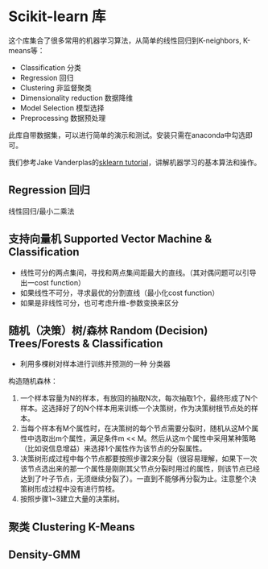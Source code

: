 # Scikit-learn 库
这个库集合了很多常用的机器学习算法，从简单的线性回归到K-neighbors, K-means等：
* Classification 分类
* Regression 回归
* Clustering 非监督聚类
* Dimensionality reduction 数据降维
* Model Selection 模型选择
* Preprocessing 数据预处理

此库自带数据集，可以进行简单的演示和测试。安装只需在anaconda中勾选即可。

我们参考Jake Vanderplas的[sklearn tutorial](github.com/jakevdp/sklearn_tutorial)，讲解机器学习的基本算法和操作。

## Regression 回归
线性回归/最小二乘法

## 支持向量机  Supported Vector Machine & Classification
* 线性可分的两点集间，寻找和两点集间距最大的直线。（其对偶问题可以引导出一cost function）
* 如果线性不可分，寻求最优的分割直线（最小化cost function）
* 如果是非线性可分，也可考虑升维-参数变换来区分

## 随机（决策）树/森林 Random (Decision) Trees/Forests & Classification
* 利用多棵树对样本进行训练并预测的一种 分类器

构造随机森林：
1. 一个样本容量为N的样本，有放回的抽取N次，每次抽取1个，最终形成了N个样本。这选择好了的N个样本用来训练一个决策树，作为决策树根节点处的样本。
2. 当每个样本有M个属性时，在决策树的每个节点需要分裂时，随机从这M个属性中选取出m个属性，满足条件m << M。然后从这m个属性中采用某种策略（比如说信息增益）来选择1个属性作为该节点的分裂属性。
3. 决策树形成过程中每个节点都要按照步骤2来分裂（很容易理解，如果下一次该节点选出来的那一个属性是刚刚其父节点分裂时用过的属性，则该节点已经达到了叶子节点，无须继续分裂了）。一直到不能够再分裂为止。注意整个决策树形成过程中没有进行剪枝。
4. 按照步骤1~3建立大量的决策树。

## 聚类 Clustering K-Means

## Density-GMM